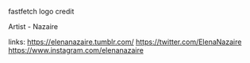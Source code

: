 fastfetch logo credit

Artist - Nazaire

links:
https://elenanazaire.tumblr.com/
https://twitter.com/ElenaNazaire
https://www.instagram.com/elenanazaire
